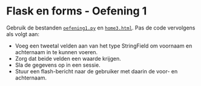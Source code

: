 # Flask en forms - Oefening 1

Gebruik de bestanden [`oefening1.py`](../best) en [`home3.html`](). 
Pas de code vervolgens als volgt aan:

-	Voeg een tweetal velden aan van het type StringField om voornaam en achternaam in te kunnen voeren.
-	Zorg dat beide velden een waarde krijgen.
-	Sla de gegevens op in een sessie.
-	Stuur een flash-bericht naar de gebruiker met daarin de voor- en achternaam.
